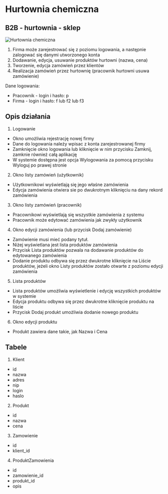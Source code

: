 # Hurtownia chemiczna 
## B2B - hurtownia - sklep

![Hurtownia chemiczna](https://kamilplowiec.tk/img/portfolio/csdesktop2.jpg)

1. Firma może zarejestrować się z poziomu logowania, a następnie zalogować się danymi utworzonego konta
2. Dodawanie, edycja, usuwanie produktów hurtowni (nazwa, cena)
3. Tworzenie, edycja zamówień przez klientów
4. Realizacja zamówień przez hurtownię (pracownik hurtowni usuwa zamówienie)

Dane logowania:
- Pracownik - login i hasło: p
- Firma - login i hasło: f lub f2 lub f3

## Opis działania

1. Logowanie
- Okno umożliwia rejestrację nowej firmy
- Dane do logowania należy wpisac z konta zarejestrowanej firmy
- Zamknięcie okno logowania lub kliknięcie w nim przycisku Zamknij, zamknie również całą aplikację
- W systemie dostępna jest opcja Wylogowania za pomocą przycisku Wyloguj po prawej stronie

2. Okno listy zamówień (użytkownik)
- Użytkownikowi wyświetlają się jego właśne zamówienia
- Edycja zamówienia otwiera sie po dwukrotnym kliknięciu na dany rekord zamówienia

3. Okno listy zamówień (pracownik)
- Pracownikowi wyświetlają się wszystkie zamówienia z systemu
- Pracownik może edytować zamówienia jak zwykły użytkownik

4. Okno edycji zamówienia (lub przycisk Dodaj zamówienie)
- Zamówienie musi mieć podany tytuł.
- Niżej wyświetlana jest lista produktów zamówienia
- Przycisk Lista produktów pozwala na dodawanie produktów do edytowanego zamówienia
- Dodanie produktu odbywa się przez dwukrotne kliknięcie na Liście produktów, jeżeli okno Listy produktów zostało otwarte z poziomu edycji zamówienia

5. Lista produktów
- Lista produktów umożliwia wyświetlenie i edycję wszystkich produktów w systemie
- Edycja produktu odbywa się przez dwukrotne kliknięcie produktu na liście
- Przycisk Dodaj produkt umożliwia dodanie nowego produktu

6. Okno edycji produktu
- Produkt zawiera dane takie, jak Nazwa i Cena

## Tabele
1. Klient
- id
- nazwa
- adres
- nip
- login
- haslo

2. Produkt 
- id
- nazwa
- cena

3. Zamowienie
- id
- klient_id

4. ProduktZamowienia
- id
- zamowienie_id
- produkt_id
- opis

